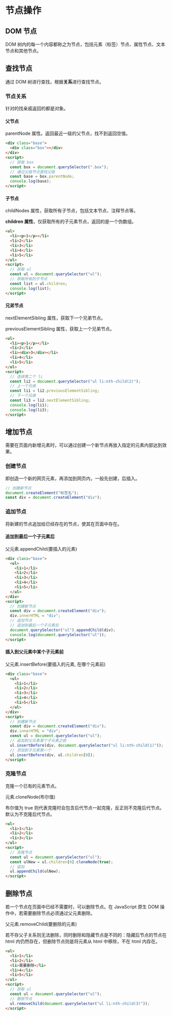 # 节点操作

## DOM 节点

DOM 树内的每一个内容都称之为节点，包括元素（标签）节点、属性节点、文本节点和其他节点。

## 查找节点

通过 DOM 树进行查找，根据**关系**进行查找节点。

### 节点关系

针对的找亲戚返回的都是对象。

#### 父节点

parentNode 属性。返回最近一级的父节点，找不到返回空值。

```html
<div class="base">
  <div class="box"></div>
</div>
<script>
  // 获取 box
  const box = document.querySelector(".box");
  // 通过父级节点查找父级
  const base = box.parentNode;
  console.log(base);
</script>
```

#### 子节点

childNodes 属性，获取所有子节点，包括文本节点、注释节点等。

**children 属性**，仅获取所有的子元素节点，返回的是一个伪数组。

```html
<ul>
  <li><p>1</p></li>
  <li>2</li>
  <li>3</li>
  <li>4</li>
  <li>5</li>
</ul>
<script>
  // 获取 ul
  const ul = document.querySelector("ul");
  // 获取所有的子节点
  const list = ul.children;
  console.log(list);
</script>
```

#### 兄弟节点

nextElementSibling 属性，获取下一个兄弟节点。

previousElementSibling 属性，获取上一个兄弟节点。

```html
<ul>
  <li><p>1</p></li>
  <li>2</li>
  <li><div>3</div></li>
  <li>4</li>
  <li>5</li>
</ul>
<script>
  // 选择第二个 li
  const li2 = document.querySelector("ul li:nth-child(2)");
  // 上一个兄弟
  const li1 = li2.previousElementSibling;
  // 下一个兄弟
  const li3 = li2.nextElementSibling;
  console.log(li1);
  console.log(li3);
</script>
```

## 增加节点

需要在页面内新增元素时，可以通过创建一个新节点再放入指定的元素内部达到效果。

### 创建节点

即创造一个新的网页元素，再添加到网页内，一般先创建，后插入。

```js
// 创建新节点
document.createElement("标签名");
const div = document.createElement("div");
```

### 追加节点

将新建的节点追加给已经存在的节点，使其在页面中存在。

#### 追加到最后一个子元素后

父元素.appendChild(要插入的元素)

```html
<div class="base">
  <ul>
    <li>1</li>
    <li>2</li>
    <li>3</li>
    <li>4</li>
    <li>5</li>
  </ul>
</div>
<script>
  // 创建新节点
  const div = document.createElement("div");
  div.innerHTML = "div";
  // 追加节点
  // 追加到最后一个子元素后
  document.querySelector("ul").appendChild(div);
  console.log(document.querySelector("ul"));
</script>
```

#### 插入到父元素中某个子元素前

父元素.insertBefore(要插入的元素, 在哪个元素前)

```html
<div class="base">
  <ul>
    <li>1</li>
    <li>2</li>
    <li>3</li>
    <li>4</li>
    <li>5</li>
  </ul>
</div>
<script>
  // 创建新节点
  const div = document.createElement("div");
  div.innerHTML = "div";
  const ul = document.querySelector("ul");
  // 追加到父元素某个子元素之前
  ul.insertBefore(div, document.querySelector("ul li:nth-child(1)"));
  // 添加到子元素第一个
  ul.insertBefore(div, ul.children[0]);
</script>
```

### 克隆节点

克隆一个已有的元素节点。

元素.cloneNode(布尔值)

布尔值为 true 则代表克隆时会包含后代节点一起克隆，反正则不克隆后代节点。默认为不克隆后代节点。

```html
<ul>
  <li>1</li>
  <li>2</li>
  <li>3</li>
</ul>
<script>
  // 克隆节点
  const ul = document.querySelector("ul");
  const ulNew = ul.children[0].cloneNode(true);
  // 追加
  ul.appendChild(ulNew);
</script>
```

## 删除节点

若一个节点在页面中已经不需要时，可以删除节点。在 JavaScript 原生 DOM 操作中，若需要删除节点必须通过父元素删除。

父元素.removeChild(要删除的元素)

若不存父子关系则无法删除，同时删除和隐藏节点是不同的：隐藏后节点的节点在 html 内仍然存在，但删除节点则是将元素从 html 中移除，不在 html 内存在。

```html
<ul>
  <li>1</li>
  <li>2</li>
  <li>需要删除</li>
  <li>4</li>
  <li>5</li>
</ul>
<script>
  // 获取 ul
  const ul = document.querySelector("ul");
  // 删除节点
  ul.removeChild(document.querySelector("ul li:nth-child(3)"));
</script>
```
